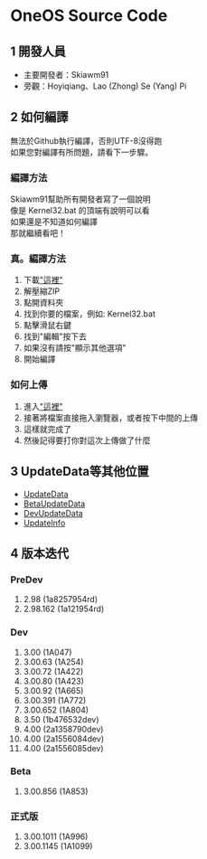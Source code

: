 # OneOS Source Code
## 1 開發人員
* 主要開發者：Skiawm91
* 旁觀：Hoyiqiang、Lao (Zhong) Se (Yang) Pi
## 2 如何編譯
無法於Github執行編譯，否則UTF-8沒得跑
<br/>
如果您對編譯有所問題，請看下一步驟。
### 編譯方法
Skiawm91幫助所有開發者寫了一個說明
<br/>
像是 Kernel32.bat 的頂端有說明可以看
<br/>
如果還是不知道如何編譯
<br/>
那就繼續看吧！
### 真。編譯方法
1. 下載["這裡"](https://github.com/Skiawm91/OneOS-Developer/archive/refs/heads/main.zip)
2. 解壓縮ZIP
3. 點開資料夾
4. 找到你要的檔案，例如: Kernel32.bat
5. 點擊滑鼠右鍵
6. 找到"編輯"按下去
7. 如果沒有請按"顯示其他選項"
8. 開始編譯
### 如何上傳
1. 進入["這裡"](https://github.com/Skiawm91/OneOS-Developer/upload/main)
2. 接著將檔案直接拖入瀏覽器，或者按下中間的上傳
3. 這樣就完成了
4. 然後記得要打你對這次上傳做了什麼
## 3 UpdateData等其他位置
* [UpdateData](https://github.com/Skiawm91/OSUpdateData)
* [BetaUpdateData](https://github.com/Skiawm91/OSBetaUpdateData)
* [DevUpdateData](https://github.com/Skiawm91/OSDevUpdateData)
* [UpdateInfo](https://github.com/Skiawm91/OSUpdateInfo)
## 4 版本迭代
### PreDev
1. 2.98 (1a8257954rd)
2. 2.98.162 (1a121954rd)
### Dev
1. 3.00 (1A047)
2. 3.00.63 (1A254)
3. 3.00.72 (1A422)
4. 3.00.80 (1A423)
5. 3.00.92 (1A665)
6. 3.00.391 (1A772)
7. 3.00.652 (1A804)
8. 3.50 (1b476532dev)
9. 4.00 (2a1358790dev)
10. 4.00 (2a1556084dev)
11. 4.00 (2a1556085dev)
### Beta
1. 3.00.856 (1A853)
### 正式版
1. 3.00.1011 (1A996)
2. 3.00.1145 (1A1099)
